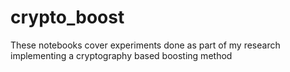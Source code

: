 # crypto_boost
These notebooks cover experiments done as part of my research implementing a cryptography based boosting method
